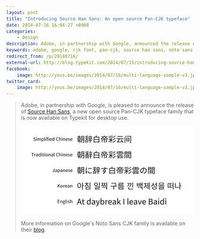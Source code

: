 ```yaml
---
layout: post
title: "Introducing Source Han Sans: An open source Pan-CJK typeface"
date: 2014-07-16 16:04:27 +0900
categories:
    - Design
description: Adobe, in partnership with Google, announced the release of Source Han Sans, a new open source Pan-CJK typeface family.
keywords: adobe, google, cjk font, pan-cjk, source han sans, note sans
redirect_from: /p/20140716/
external-url: http://blog.typekit.com/2014/07/15/introducing-source-han-sans/
facebook:
    image: http://yous.be/images/2014/07/16/multi-language-sample-v3.jpg
twitter_card:
    image: http://yous.be/images/2014/07/16/multi-language-sample-v3.jpg
---
```


> Adobe, in partnership with Google, is pleased to announce the release of [Source Han Sans](http://adobe.ly/TkSHS), a new open source Pan-CJK typeface family that is now available on Typekit for desktop use.
>
> ![Multi-language sample](/images/2014/07/16/multi-language-sample-v3.min.jpg)
>
> More information on Google's Noto Sans CJK family is available on their [blog](http://goo.gl/yhFcim).
